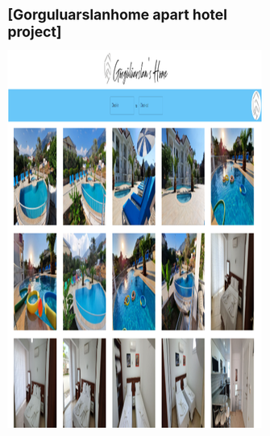 # [Gorguluarslanhome apart hotel project]

<img width="750" height="750" alt="Ekran Resmi" src="home.png">
